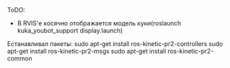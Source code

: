 ToDO:

* В RVIS'е косячно отображается модель куки(roslaunch kuka_youbot_support display.launch)


Eстанавливал пакеты:
sudo apt-get install ros-kinetic-pr2-controllers
sudo apt-get install ros-kinetic-pr2-msgs
sudo apt-get install ros-kinetic-pr2-common
